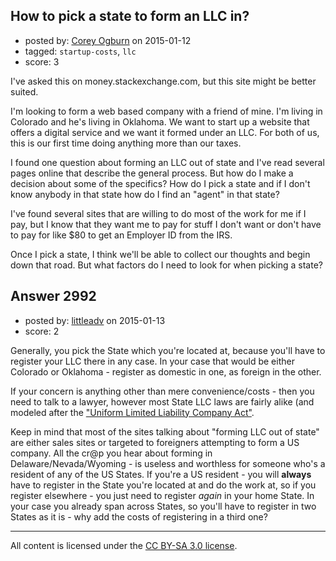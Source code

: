 ## How to pick a state to form an LLC in?

- posted by: [Corey Ogburn](https://stackexchange.com/users/53674/corey-ogburn) on 2015-01-12
- tagged: `startup-costs`, `llc`
- score: 3

I've asked this on money.stackexchange.com, but this site might be better suited.

I'm looking to form a web based company with a friend of mine. I'm living in Colorado and he's living in Oklahoma. We want to start up a website that offers a digital service and we want it formed under an LLC. For both of us, this is our first time doing anything more than our taxes.

I found one question about forming an LLC out of state and I've read several pages online that describe the general process. But how do I make a decision about some of the specifics? How do I pick a state and if I don't know anybody in that state how do I find an "agent" in that state?

I've found several sites that are willing to do most of the work for me if I pay, but I know that they want me to pay for stuff I don't want or don't have to pay for like $80 to get an Employer ID from the IRS.

Once I pick a state, I think we'll be able to collect our thoughts and begin down that road. But what factors do I need to look for when picking a state?


## Answer 2992

- posted by: [littleadv](https://stackexchange.com/users/307221/littleadv) on 2015-01-13
- score: 2

<p>Generally, you pick the State which you're located at, because you'll have to register your LLC there in any case. In your case that would be either Colorado or Oklahoma - register as domestic in one, as foreign in the other.</p>

<p>If your concern is anything other than mere convenience/costs - then you need to talk to a lawyer, however most State LLC laws are fairly alike (and modeled after the <a href="http://www.uniformlaws.org/shared/docs/limited%20liability%20company/ullca_final_06rev.pdf" rel="nofollow">"Uniform Limited Liability Company Act"</a>.</p>

<p>Keep in mind that most of the sites talking about "forming LLC out of state" are either sales sites or targeted to foreigners attempting to form a US company. All the cr@p you hear about forming in Delaware/Nevada/Wyoming - is useless and worthless for someone who's a resident of any of the US States. If you're a US resident - you will <strong>always</strong> have to register in the State you're located at and do the work at, so if you register elsewhere - you just need to register <em>again</em> in your home State. In your case you already span across States, so you'll have to register in two States as it is - why add the costs of registering in a third one?</p>




---

All content is licensed under the [CC BY-SA 3.0 license](https://creativecommons.org/licenses/by-sa/3.0/).
